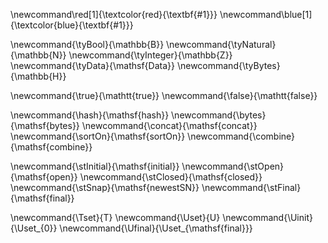 \newcommand\red[1]{\textcolor{red}{\textbf{#1}}}
\newcommand\blue[1]{\textcolor{blue}{\textbf{#1}}}

<!-- Types -->

\newcommand{\tyBool}{\mathbb{B}}
\newcommand{\tyNatural}{\mathbb{N}}
\newcommand{\tyInteger}{\mathbb{Z}}
\newcommand{\tyData}{\mathsf{Data}}
\newcommand{\tyBytes}{\mathbb{H}}

\newcommand{\true}{\mathtt{true}}
\newcommand{\false}{\mathtt{false}}

<!-- Functions -->

\newcommand{\hash}{\mathsf{hash}}
\newcommand{\bytes}{\mathsf{bytes}}
\newcommand{\concat}{\mathsf{concat}}
\newcommand{\sortOn}{\mathsf{sortOn}}
\newcommand{\combine}{\mathsf{combine}}

<!-- On-chain -->

\newcommand{\stInitial}{\mathsf{initial}}
\newcommand{\stOpen}{\mathsf{open}}
\newcommand{\stClosed}{\mathsf{closed}}
\newcommand{\stSnap}{\mathsf{newestSN}}
\newcommand{\stFinal}{\mathsf{final}}

<!-- Off-chain -->

\newcommand{\Tset}{T}
\newcommand{\Uset}{U}
\newcommand{\Uinit}{\Uset_{0}}
\newcommand{\Ufinal}{\Uset_{\mathsf{final}}}
